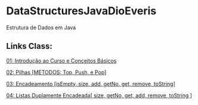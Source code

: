 # DataStructuresJavaDioEveris
Estrutura de Dados em Java
## Links Class:
[01: Introdução ao Curso e Conceitos Básicos](https://github.com/jrdutra/estruturaDeDadosJavaDio/tree/main/apresentacoes/Aula1)

[02: Pilhas [METODOS: Top, Push, e Pop]](https://github.com/jrdutra/estruturaDeDadosJavaDio/tree/main/apresentacoes/Aula2)

[03: Encadeamento [isEmpty, size, add, getNo, get, remove, toString]](https://github.com/jrdutra/estruturaDeDadosJavaDio/tree/main/apresentacoes/Aula4)

[04: Listas Duplamente Encadeada[ size, getNo, get, add, remove, toString ]](https://github.com/jrdutra/estruturaDeDadosJavaDio/tree/main/apresentacoes/Aula5)
